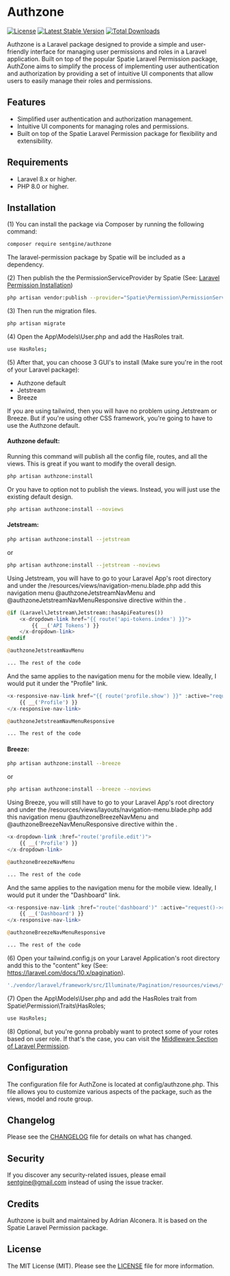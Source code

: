 # Authzone

[![License](https://img.shields.io/badge/license-MIT-blue.svg)](LICENSE.md)
[![Latest Stable Version](https://img.shields.io/packagist/v/sentgine/authzone.svg)](https://packagist.org/sentgine/authzone)
[![Total Downloads](https://img.shields.io/packagist/dt/sentgine/authzone.svg)](https://packagist.org/packages/sentgine/authzone)

Authzone is a Laravel package designed to provide a simple and user-friendly interface for managing user permissions and roles in a Laravel application. Built on top of the popular Spatie Laravel Permission package, AuthZone aims to simplify the process of implementing user authentication and authorization by providing a set of intuitive UI components that allow users to easily manage their roles and permissions.

## Features

- Simplified user authentication and authorization management.
- Intuitive UI components for managing roles and permissions.
- Built on top of the Spatie Laravel Permission package for flexibility and extensibility.

## Requirements

- Laravel 8.x or higher.
- PHP 8.0 or higher.

## Installation

(1) You can install the package via Composer by running the following command:

```bash
composer require sentgine/authzone
```

The laravel-permission package by Spatie will be included as a dependency.

(2) Then publish the the PermissionServiceProvider by Spatie (See: [Laravel Permission Installation](https://spatie.be/docs/laravel-permission/v5/installation-laravel))
```bash
php artisan vendor:publish --provider="Spatie\Permission\PermissionServiceProvider"
```

(3) Then run the migration files.
```bash
php artisan migrate
```

(4) Open the App\Models\User.php and add the HasRoles trait.
```bash
use HasRoles;
```

(5) After that, you can choose 3 GUI's to install (Make sure you're in the root of your Laravel package):
- Authzone default
- Jetstream
- Breeze

If you are using tailwind, then you will have no problem using Jetstream or Breeze. But if you're using other CSS framework, you're going to have to use the Authzone default.

#### Authzone default:
Running this command will publish all the config file, routes, and all the views. This is great if you want to modify the overall design.

```bash
php artisan authzone:install
```
Or you have to option not to publish the views. Instead, you will just use the existing default design.
```bash
php artisan authzone:install --noviews
```
#### Jetstream:
```bash
php artisan authzone:install --jetstream
```
or
```bash
php artisan authzone:install --jetstream --noviews
```

Using Jetstream, you will have to go to your Laravel App's root directory and under the /resources/views/navigation-menu.blade.php add this navigation menu @authzoneJetstreamNavMenu and @authzoneJetstreamNavMenuResponsive directive within the <x-slot name="content">.

```php
@if (Laravel\Jetstream\Jetstream::hasApiFeatures())
    <x-dropdown-link href="{{ route('api-tokens.index') }}">
        {{ __('API Tokens') }}
    </x-dropdown-link>
@endif

@authzoneJetstreamNavMenu

... The rest of the code
```
And the same applies to the navigation menu for the mobile view. Ideally, I would put it under the "Profile" link.
```php
<x-responsive-nav-link href="{{ route('profile.show') }}" :active="request()->routeIs('profile.show')">
    {{ __('Profile') }}
</x-responsive-nav-link>

@authzoneJetstreamNavMenuResponsive

... The rest of the code
```

#### Breeze:
```bash
php artisan authzone:install --breeze
```
or
```bash
php artisan authzone:install --breeze --noviews
```

Using Breeze, you will still have to go to your Laravel App's root directory and under the /resources/views/layouts/navigation-menu.blade.php add this navigation menu @authzoneBreezeNavMenu and @authzoneBreezeNavMenuResponsive directive within the <x-slot name="content">.

```php
<x-dropdown-link :href="route('profile.edit')">
    {{ __('Profile') }}
</x-dropdown-link>   

@authzoneBreezeNavMenu

... The rest of the code
```
And the same applies to the navigation menu for the mobile view. Ideally, I would put it under the "Dashboard" link.
```php
<x-responsive-nav-link :href="route('dashboard')" :active="request()->routeIs('dashboard')">
    {{ __('Dashboard') }}
</x-responsive-nav-link>

@authzoneBreezeNavMenuResponsive

... The rest of the code
```

(6) Open your tailwind.config.js on your Laravel Application's root directory andd this to the "content" key (See: https://laravel.com/docs/10.x/pagination).
```js
'./vendor/laravel/framework/src/Illuminate/Pagination/resources/views/*.blade.php',
```

(7) Open the App\Models\User.php and add the HasRoles trait from Spatie\Permission\Traits\HasRoles;
```bash
use HasRoles;
```

(8) Optional, but you're gonna probably want to protect some of your rotes based on user role. If that's the case, you can visit the [Middleware Section of Laravel Permission](https://spatie.be/docs/laravel-permission/v5/basic-usage/middleware).

## Configuration
The configuration file for AuthZone is located at config/authzone.php. This file allows you to customize various aspects of the package, such as the views, model and route group.

## Changelog
Please see the [CHANGELOG](https://github.com/sentgine/authzone/CHANGELOG.md) file for details on what has changed.

## Security
If you discover any security-related issues, please email sentgine@gmail.com instead of using the issue tracker.

## Credits
Authzone is built and maintained by Adrian Alconera. It is based on the Spatie Laravel Permission package.

## License
The MIT License (MIT). Please see the [LICENSE](https://github.com/sentgine/authzone/LICENSE) file for more information.